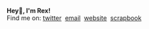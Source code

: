 <b> Hey👋, I'm Rex! </b> <br>
Find me on: [twitter](https://x.com/regisrex) &nbsp;[email](mailto:hey@regisndizihiwe.me) &nbsp;[website](https://regisndizihiwe.me)  &nbsp;[scrapbook](https://scrapbook.hackclub.com/regisrex) 
